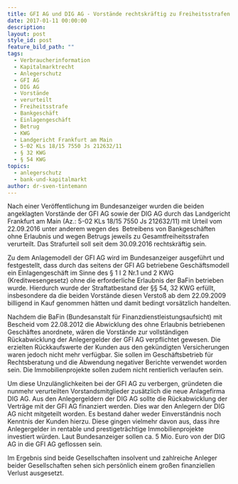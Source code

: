 ```yaml
---
title: GFI AG und DIG AG - Vorstände rechtskräftig zu Freiheitsstrafen verurteilt
date: 2017-01-11 00:00:00
description:
layout: post
style_id: post
feature_bild_path: ""
tags:
  - Verbraucherinformation
  - Kapitalmarktrecht
  - Anlegerschutz
  - GFI AG
  - DIG AG
  - Vorstände
  - verurteilt
  - Freiheitsstrafe
  - Bankgeschäft
  - Einlagengeschäft
  - Betrug
  - KWG
  - Landgericht Frankfurt am Main
  - 5-02 KLs 18/15 7550 Js 212632/11
  - § 32 KWG
  - § 54 KWG
topics:
  - anlegerschutz
  - bank-und-kapitalmarkt
author: dr-sven-tintemann
---
```



Nach einer Veröffentlichung im Bundesanzeiger wurden die beiden angeklagten Vorstände der GFI AG sowie der DIG AG durch das Landgericht Frankfurt am Main (Az.: 5-02 KLs 18/15 7550 Js 212632/11) mit Urteil vom 22.09.2016 unter anderem wegen des  Betreibens von Bankgeschäften ohne Erlaubnis und wegen Betrugs jeweils zu Gesamtfreiheitsstrafen verurteilt. Das Strafurteil soll seit dem 30.09.2016 rechtskräftig sein.

Zu dem Anlagemodell der GFI AG wird im Bundesanzeiger ausgeführt und festgestellt, dass durch das seitens der GFI AG betriebene Geschäftsmodell ein Einlagengeschäft im Sinne des § 1 I 2 Nr.1 und 2 KWG (Kreditwesengesetz) ohne die erforderliche Erlaubnis der BaFin betrieben wurde. Hierdurch wurde der Straftatbestand der §§ 54, 32 KWG erfüllt, insbesondere da die beiden Vorstände diesen Verstoß ab dem 22.09.2009 billigend in Kauf genommen hätten und damit bedingt vorsätzlich handelten.

Nachdem die BaFin (Bundesanstalt für Finanzdienstleistungsaufsicht) mit Bescheid vom 22.08.2012 die Abwicklung des ohne Erlaubnis betriebenen Geschäftes anordnete, wären die Vorstände zur vollständigen Rückabwicklung der Anlegergelder der GFI AG verpflichtet gewesen. Die erzielten Rückkaufswerte der Kunden aus den gekündigten Versicherungen waren jedoch nicht mehr verfügbar. Sie sollen im Geschäftsbetrieb für Rechtsberatung und die Abwendung negativer Berichte verwendet worden sein. Die Immobilienprojekte sollen zudem nicht rentierlich verlaufen sein.

Um diese Unzulänglichkeiten bei der GFI AG zu verbergen, gründeten die nunmehr verurteilten Vorstandsmitglieder zusätzlich die neue Anlagefirma DIG AG. Aus den Anlegergeldern der DIG AG sollte die Rückabwicklung der Verträge mit der GFI AG finanziert werden. Dies war den Anlegern der DIG AG nicht mitgeteilt worden. Es bestand daher weder Einverständnis noch Kenntnis der Kunden hierzu. Diese gingen vielmehr davon aus, dass ihre Anlegergelder in rentable und prestigeträchtige Immobilienprojekte investiert würden. Laut Bundesanzeiger sollen ca. 5 Mio. Euro von der DIG AG in die GFI AG geflossen sein.

Im Ergebnis sind beide Gesellschaften insolvent und zahlreiche Anleger beider Gesellschaften sehen sich persönlich einem großen finanziellen Verlust ausgesetzt.
